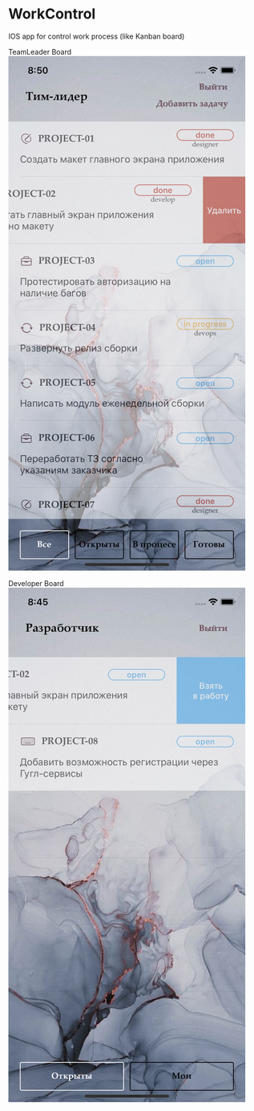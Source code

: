 # WorkControl
IOS app for control work process (like Kanban board)

TeamLeader Board
![Image alt](https://github.com/mmbolshakova/WorkControl/raw/master/tm.png)

Developer Board
![Image alt](https://github.com/mmbolshakova/WorkControl/raw/master/dev.png)
